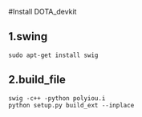 #Install DOTA_devkit

## 1.swing 
    sudo apt-get install swig

## 2.build_file
    swig -c++ -python polyiou.i
    python setup.py build_ext --inplace
 
